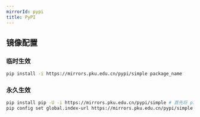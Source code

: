 ```yaml
---
mirrorId: pypi
title: PyPI
---
```


## 镜像配置

### 临时生效

```bash
pip install -i https://mirrors.pku.edu.cn/pypi/simple package_name
```

### 永久生效

```bash
pip install pip -U -i https://mirrors.pku.edu.cn/pypi/simple # 首先将 pip 版本升级至 10.0.0+
pip config set global.index-url https://mirrors.pku.edu.cn/pypi/simple
```
